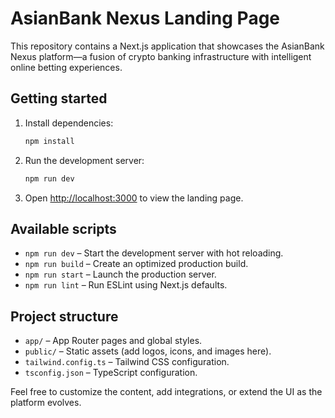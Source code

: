 # AsianBank Nexus Landing Page

This repository contains a Next.js application that showcases the AsianBank Nexus platform—a fusion of crypto banking infrastructure with intelligent online betting experiences.

## Getting started

1. Install dependencies:
   ```bash
   npm install
   ```
2. Run the development server:
   ```bash
   npm run dev
   ```
3. Open [http://localhost:3000](http://localhost:3000) to view the landing page.

## Available scripts

- `npm run dev` – Start the development server with hot reloading.
- `npm run build` – Create an optimized production build.
- `npm run start` – Launch the production server.
- `npm run lint` – Run ESLint using Next.js defaults.

## Project structure

- `app/` – App Router pages and global styles.
- `public/` – Static assets (add logos, icons, and images here).
- `tailwind.config.ts` – Tailwind CSS configuration.
- `tsconfig.json` – TypeScript configuration.

Feel free to customize the content, add integrations, or extend the UI as the platform evolves.

